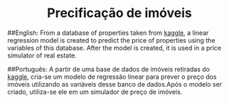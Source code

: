 <h1 align="center"> Precificação de imóveis </h1>

##English:
From a database of properties taken from [kaggle](https://www.kaggle.com/greenwing1985/housepricing), a linear regression model is created to predict the price of properties using the variables of this database. After the model is created, it is used in a price simulator of real estate.

##Português:
A partir de uma base de dados de imóveis retiradas do [kaggle](https://www.kaggle.com/greenwing1985/housepricing), cria-se um modelo de regressão linear para prever o preço dos imóveis utilizando as variáveis desse banco de dados.Após o modelo ser criado, utiliza-se ele em um simulador de preço de imóveis.
